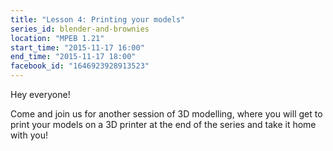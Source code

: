 ```yaml
---
title: "Lesson 4: Printing your models"
series_id: blender-and-brownies
location: "MPEB 1.21"
start_time: "2015-11-17 16:00"
end_time: "2015-11-17 18:00"
facebook_id: "1646923928913523"
---
```


Hey everyone!

Come and join us for another session of 3D modelling, where you will get to print your models on a 3D printer at the end of the series and take it home with you!
